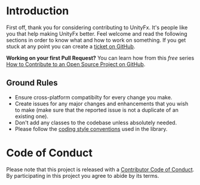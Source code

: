# Introduction

First off, thank you for considering contributing to UnityFx. It's people like you that help making UnityFx better. Feel welcome and read the following sections in order to know what and how to work on something. If you get stuck at any point you can create a [ticket on GitHub](https://github.com/Arvtesh/UnityFx.Purchasing/issues).

**Working on your first Pull Request?** You can learn how from this *free* series [How to Contribute to an Open Source Project on GitHub](https://egghead.io/series/how-to-contribute-to-an-open-source-project-on-github).

## Ground Rules

* Ensure cross-platform compatibilty for every change you make.
* Create issues for any major changes and enhancements that you wish to make (make sure that the reported issue is not a duplicate of an existing one).
* Don't add any classes to the codebase unless absolutely needed.
* Please follow the [coding style conventions](https://github.com/Arvtesh/CsCodingConventions/blob/master/Cs/CsharpCodingStandard.md) used in the library.

# Code of Conduct

Please note that this project is released with a [Contributor Code of Conduct](CODE_OF_CONDUCT.md). By participating in this project you agree to abide by its terms.
